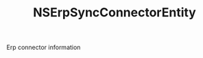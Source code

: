 ﻿---
uid: crmscript_ref_NSErpSyncConnectorEntity
title: NSErpSyncConnectorEntity
intellisense: Void.NSErpSyncConnectorEntity
keywords: NSErpSyncConnectorEntity
so.topic: reference
---

Erp connector information
